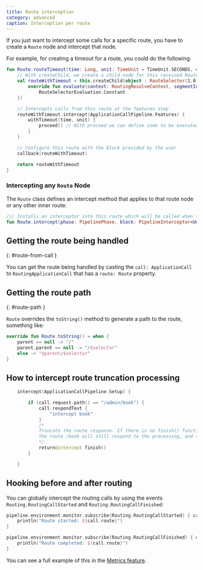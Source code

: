 ```yaml
---
title: Route interception
category: advanced
caption: Interception per route
---
```


If you just want to intercept some calls for a specific route, you have to create a `Route` node and intercept that node.

For example, for creating a timeout for a route, you could do the following:

```kotlin
fun Route.routeTimeout(time: Long, unit: TimeUnit = TimeUnit.SECONDS, callback: Route.() -> Unit): Route {
    // With createChild, we create a child node for this received Route
    val routeWithTimeout = this.createChild(object : RouteSelector(1.0) {
        override fun evaluate(context: RoutingResolveContext, segmentIndex: Int): RouteSelectorEvaluation =
            RouteSelectorEvaluation.Constant
    })

    // Intercepts calls from this route at the features step
    routeWithTimeout.intercept(ApplicationCallPipeline.Features) {
        withTimeout(time, unit) {
            proceed() // With proceed we can define code to be executed before and after the call
        }
    }

    // Configure this route with the block provided by the user
    callback(routeWithTimeout)

    return routeWithTimeout
}
```

### Intercepting any `Route` Node

The `Route` class defines an intercept method that applies to that route node or any other inner route:

```kotlin
/// Installs an interceptor into this route which will be called when this or a child route is selected for a call
fun Route.intercept(phase: PipelinePhase, block: PipelineInterceptor<Unit, ApplicationCall>)
```

## Getting the route being handled
{: #route-from-call }

You can get the route being handled by casting the `call: ApplicationCall` to `RoutingApplicationCall` that has a `route: Route` property.

## Getting the route path
{: #route-path }

`Route` overrides the `toString()` method to generate a path to the route, something like:

```kotlin
override fun Route.toString() = when {
    parent == null -> "/"
    parent.parent == null -> "/$selector"
    else -> "$parent/$selector"
}
```

## How to intercept route truncation processing
```kotlin
    intercept(ApplicationCallPipeline.Setup) {

        if (call.request.path() == "/admin/book") {
            call.respondText {
                "intercept book"
            }
            /*
            Truncate the route response. If there is no finish() function,
            the route /book will still respond to the processing, and the pipeline will be unwritable.
            */
            return@intercept finish()
        }

    }
```

## Hooking before and after routing

You can globally intercept the routing calls by using the events `Routing.RoutingCallStarted` and `Routing.RoutingCallFinished`:

```kotlin
pipeline.environment.monitor.subscribe(Routing.RoutingCallStarted) { call: RoutingApplicationCall ->
    println("Route started: ${call.route}")
}

pipeline.environment.monitor.subscribe(Routing.RoutingCallFinished) { call: RoutingApplicationCall ->
    println("Route completed: ${call.route}")
}
```

You can see a full example of this in the [Metrics feature](https://github.com/ktorio/ktor/blob/master/ktor-features/ktor-metrics/src/io/ktor/metrics/Metrics.kt).
